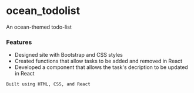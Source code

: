 # ocean_todolist
An ocean-themed todo-list

### Features
* Designed site with Bootstrap and CSS styles
* Created functions that allow tasks to be added and removed in React
* Developed a component that allows the task's decription to be updated in React

```Built using HTML, CSS, and React```
